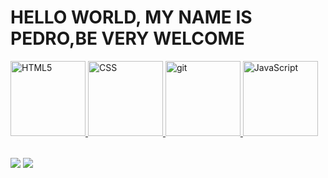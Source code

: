 # HELLO WORLD, MY NAME IS PEDRO,BE VERY WELCOME
<table>
    <a href="https://github.com/pedrokawan1122"
  <img height="180em" src="https://github-readme-stats.vercel.app/api/top-langs/?username=pedrokawan1122&layout=compact&langs_count=6&theme=tokyonight"/>
  <img src="https://img.icons8.com/color/2x/html-5.png" width="120" alt="HTML5">
  <img src="https://img.icons8.com/color/2x/css.png" width="120" alt="CSS">
  <img src="https://img.icons8.com/color/2x/git.png" width="120" alt="git">
  <img src="https://img.icons8.com/nolan/2x/javascript.png" width="120" alt="JavaScript">
</table>
<div> 
  <a href="https://www.instagram.com/_leehxd/" target="_blank"><img src="https://img.shields.io/badge/-Instagram-%23E4405F?style=for-the-badge&logo=instagram&logoColor=white" target="_blank"></a>
  <a href = "mailto: pedrokawan061122@gmai.com"><img src="https://img.shields.io/badge/-Gmail-%23333?style=for-the-badge&logo=gmail&logoColor=white" target="_blank"></a>

</div>
